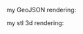 my GeoJSON rendering:

<script src="https://embed.github.com/view/geojson/thomas-whitley/ghpages1/main/STCM.geojson"></script>



my stl 3d rendering:

<script src="https://embed.github.com/view/3d/thomas-whitley/ghpages1/main/Sphericon.stl"></script>
